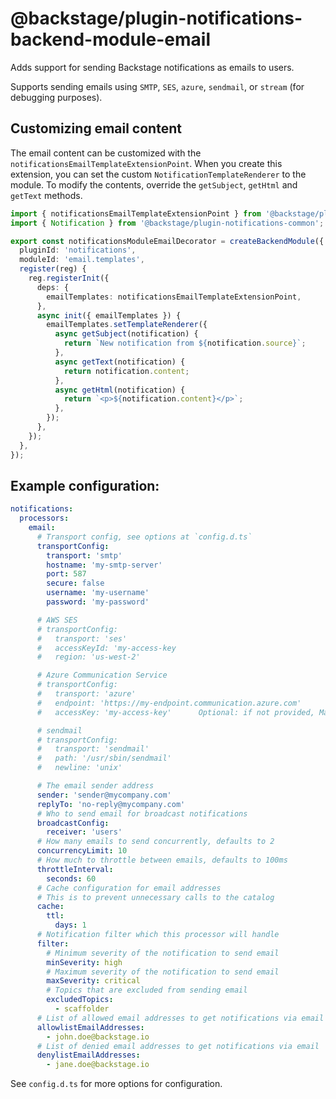 # @backstage/plugin-notifications-backend-module-email

Adds support for sending Backstage notifications as emails to users.

Supports sending emails using `SMTP`, `SES`, `azure`, `sendmail`, or `stream` (for debugging purposes).

## Customizing email content

The email content can be customized with the `notificationsEmailTemplateExtensionPoint`. When you create
this extension, you can set the custom `NotificationTemplateRenderer` to the module. To modify the contents,
override the `getSubject`, `getHtml` and `getText` methods.

```ts
import { notificationsEmailTemplateExtensionPoint } from '@backstage/plugin-notifications-backend-module-email';
import { Notification } from '@backstage/plugin-notifications-common';

export const notificationsModuleEmailDecorator = createBackendModule({
  pluginId: 'notifications',
  moduleId: 'email.templates',
  register(reg) {
    reg.registerInit({
      deps: {
        emailTemplates: notificationsEmailTemplateExtensionPoint,
      },
      async init({ emailTemplates }) {
        emailTemplates.setTemplateRenderer({
          async getSubject(notification) {
            return `New notification from ${notification.source}`;
          },
          async getText(notification) {
            return notification.content;
          },
          async getHtml(notification) {
            return `<p>${notification.content}</p>`;
          },
        });
      },
    });
  },
});
```

## Example configuration:

```yaml
notifications:
  processors:
    email:
      # Transport config, see options at `config.d.ts`
      transportConfig:
        transport: 'smtp'
        hostname: 'my-smtp-server'
        port: 587
        secure: false
        username: 'my-username'
        password: 'my-password'

      # AWS SES
      # transportConfig:
      #   transport: 'ses'
      #   accessKeyId: 'my-access-key
      #   region: 'us-west-2'

      # Azure Communication Service
      # transportConfig:
      #   transport: 'azure'
      #   endpoint: 'https://my-endpoint.communication.azure.com'
      #   accessKey: 'my-access-key'      Optional: if not provided, Managed Identity will be used

      # sendmail
      # transportConfig:
      #   transport: 'sendmail'
      #   path: '/usr/sbin/sendmail'
      #   newline: 'unix'

      # The email sender address
      sender: 'sender@mycompany.com'
      replyTo: 'no-reply@mycompany.com'
      # Who to send email for broadcast notifications
      broadcastConfig:
        receiver: 'users'
      # How many emails to send concurrently, defaults to 2
      concurrencyLimit: 10
      # How much to throttle between emails, defaults to 100ms
      throttleInterval:
        seconds: 60
      # Cache configuration for email addresses
      # This is to prevent unnecessary calls to the catalog
      cache:
        ttl:
          days: 1
      # Notification filter which this processor will handle
      filter:
        # Minimum severity of the notification to send email
        minSeverity: high
        # Maximum severity of the notification to send email
        maxSeverity: critical
        # Topics that are excluded from sending email
        excludedTopics:
          - scaffolder
      # List of allowed email addresses to get notifications via email
      allowlistEmailAddresses:
        - john.doe@backstage.io
      # List of denied email addresses to get notifications via email
      denylistEmailAddresses:
        - jane.doe@backstage.io
```

See `config.d.ts` for more options for configuration.
